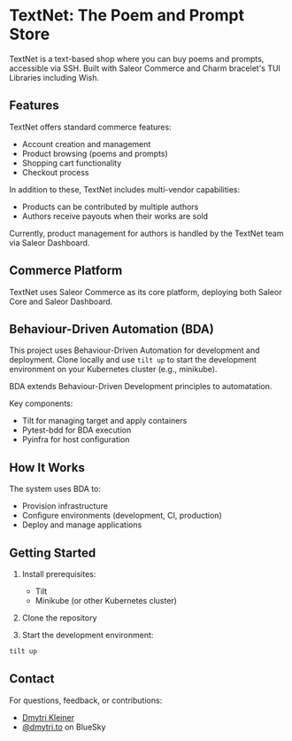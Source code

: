 # TextNet: The Poem and Prompt Store

TextNet is a text-based shop where you can buy poems and prompts, accessible
via SSH. Built with Saleor Commerce and Charm bracelet's TUI Libraries
including Wish.

## Features

TextNet offers standard commerce features:
- Account creation and management
- Product browsing (poems and prompts)
- Shopping cart functionality
- Checkout process

In addition to these, TextNet includes multi-vendor capabilities:
- Products can be contributed by multiple authors
- Authors receive payouts when their works are sold

Currently, product management for authors is handled by the TextNet team via
Saleor Dashboard.

## Commerce Platform

TextNet uses Saleor Commerce as its core platform, deploying both Saleor Core
and Saleor Dashboard.

## Behaviour-Driven Automation (BDA)

This project uses Behaviour-Driven Automation for development and deployment.
Clone locally and use `tilt up` to start the development environment on your
Kubernetes cluster (e.g., minikube).

BDA extends Behaviour-Driven Development principles to automatation.

Key components:
- Tilt for managing target and apply containers
- Pytest-bdd for BDA execution
- Pyinfra for host configuration

## How It Works

The system uses BDA to:
- Provision infrastructure
- Configure environments (development, CI, production)
- Deploy and manage applications

## Getting Started

1. Install prerequisites:
   - Tilt
   - Minikube (or other Kubernetes cluster)

2. Clone the repository

3. Start the development environment:
```bash
tilt up
```

## Contact

For questions, feedback, or contributions:
- [Dmytri Kleiner](mailto:dev@dmytri.to)
- [@dmytri.to](https://bluesky.social/@dmytri.to) on BlueSky
